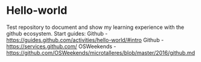 # Hello-world
Test repository to document and show my learning experience with the github ecosystem.
   Start guides:
      Github - https://guides.github.com/activities/hello-world/#intro
      Github - https://services.github.com/
      OSWeekends - https://github.com/OSWeekends/microtalleres/blob/master/2016/github.md
